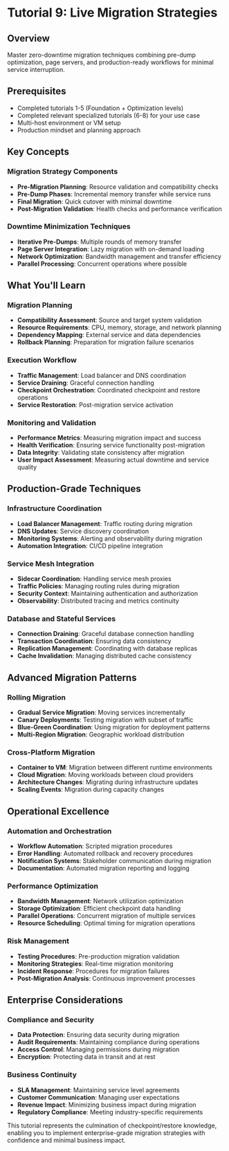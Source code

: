 # Tutorial 9: Live Migration Strategies

## Overview
Master zero-downtime migration techniques combining pre-dump optimization, page servers, and production-ready workflows for minimal service interruption.

## Prerequisites
- Completed tutorials 1-5 (Foundation + Optimization levels)
- Completed relevant specialized tutorials (6-8) for your use case
- Multi-host environment or VM setup
- Production mindset and planning approach

## Key Concepts

### Migration Strategy Components
- **Pre-Migration Planning**: Resource validation and compatibility checks
- **Pre-Dump Phases**: Incremental memory transfer while service runs
- **Final Migration**: Quick cutover with minimal downtime
- **Post-Migration Validation**: Health checks and performance verification

### Downtime Minimization Techniques
- **Iterative Pre-Dumps**: Multiple rounds of memory transfer
- **Page Server Integration**: Lazy migration with on-demand loading
- **Network Optimization**: Bandwidth management and transfer efficiency
- **Parallel Processing**: Concurrent operations where possible

## What You'll Learn

### Migration Planning
- **Compatibility Assessment**: Source and target system validation
- **Resource Requirements**: CPU, memory, storage, and network planning
- **Dependency Mapping**: External service and data dependencies
- **Rollback Planning**: Preparation for migration failure scenarios

### Execution Workflow
- **Traffic Management**: Load balancer and DNS coordination
- **Service Draining**: Graceful connection handling
- **Checkpoint Orchestration**: Coordinated checkpoint and restore operations
- **Service Restoration**: Post-migration service activation

### Monitoring and Validation
- **Performance Metrics**: Measuring migration impact and success
- **Health Verification**: Ensuring service functionality post-migration
- **Data Integrity**: Validating state consistency after migration
- **User Impact Assessment**: Measuring actual downtime and service quality

## Production-Grade Techniques

### Infrastructure Coordination
- **Load Balancer Management**: Traffic routing during migration
- **DNS Updates**: Service discovery coordination
- **Monitoring Systems**: Alerting and observability during migration
- **Automation Integration**: CI/CD pipeline integration

### Service Mesh Integration
- **Sidecar Coordination**: Handling service mesh proxies
- **Traffic Policies**: Managing routing rules during migration
- **Security Context**: Maintaining authentication and authorization
- **Observability**: Distributed tracing and metrics continuity

### Database and Stateful Services
- **Connection Draining**: Graceful database connection handling
- **Transaction Coordination**: Ensuring data consistency
- **Replication Management**: Coordinating with database replicas
- **Cache Invalidation**: Managing distributed cache consistency

## Advanced Migration Patterns

### Rolling Migration
- **Gradual Service Migration**: Moving services incrementally
- **Canary Deployments**: Testing migration with subset of traffic
- **Blue-Green Coordination**: Using migration for deployment patterns
- **Multi-Region Migration**: Geographic workload distribution

### Cross-Platform Migration
- **Container to VM**: Migration between different runtime environments
- **Cloud Migration**: Moving workloads between cloud providers
- **Architecture Changes**: Migrating during infrastructure updates
- **Scaling Events**: Migration during capacity changes

## Operational Excellence

### Automation and Orchestration
- **Workflow Automation**: Scripted migration procedures
- **Error Handling**: Automated rollback and recovery procedures
- **Notification Systems**: Stakeholder communication during migration
- **Documentation**: Automated migration reporting and logging

### Performance Optimization
- **Bandwidth Management**: Network utilization optimization
- **Storage Optimization**: Efficient checkpoint data handling
- **Parallel Operations**: Concurrent migration of multiple services
- **Resource Scheduling**: Optimal timing for migration operations

### Risk Management
- **Testing Procedures**: Pre-production migration validation
- **Monitoring Strategies**: Real-time migration monitoring
- **Incident Response**: Procedures for migration failures
- **Post-Migration Analysis**: Continuous improvement processes

## Enterprise Considerations

### Compliance and Security
- **Data Protection**: Ensuring data security during migration
- **Audit Requirements**: Maintaining compliance during operations
- **Access Control**: Managing permissions during migration
- **Encryption**: Protecting data in transit and at rest

### Business Continuity
- **SLA Management**: Maintaining service level agreements
- **Customer Communication**: Managing user expectations
- **Revenue Impact**: Minimizing business impact during migration
- **Regulatory Compliance**: Meeting industry-specific requirements

This tutorial represents the culmination of checkpoint/restore knowledge, enabling you to implement enterprise-grade migration strategies with confidence and minimal business impact.